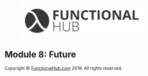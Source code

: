 <p align="center">
<a href="http://functionalHub.com"><img src="./images/logo.png" alt="Functional Hub" width="400"/></a>
</p>

# Module 8: Future

Copyright © [FunctionalHub.com](http://functionalHub.com) 2018. All rights reserved.
